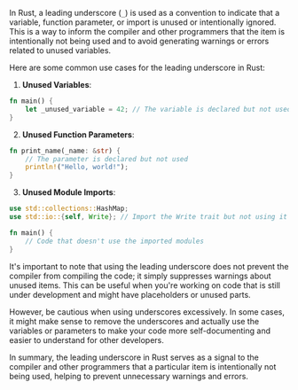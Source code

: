 In Rust, a leading underscore (`_`) is used as a convention to indicate that a variable, function parameter, or import is unused or intentionally ignored. This is a way to inform the compiler and other programmers that the item is intentionally not being used and to avoid generating warnings or errors related to unused variables.

Here are some common use cases for the leading underscore in Rust:

1. **Unused Variables**:

```rust
fn main() {
    let _unused_variable = 42; // The variable is declared but not used
}
```

2. **Unused Function Parameters**:

```rust
fn print_name(_name: &str) {
    // The parameter is declared but not used
    println!("Hello, world!");
}
```

3. **Unused Module Imports**:

```rust
use std::collections::HashMap;
use std::io::{self, Write}; // Import the Write trait but not using it

fn main() {
    // Code that doesn't use the imported modules
}
```

It's important to note that using the leading underscore does not prevent the compiler from compiling the code; it simply suppresses warnings about unused items. This can be useful when you're working on code that is still under development and might have placeholders or unused parts.

However, be cautious when using underscores excessively. In some cases, it might make sense to remove the underscores and actually use the variables or parameters to make your code more self-documenting and easier to understand for other developers.

In summary, the leading underscore in Rust serves as a signal to the compiler and other programmers that a particular item is intentionally not being used, helping to prevent unnecessary warnings and errors.
